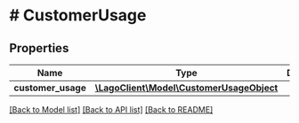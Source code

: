 # # CustomerUsage

## Properties

Name | Type | Description | Notes
------------ | ------------- | ------------- | -------------
**customer_usage** | [**\LagoClient\Model\CustomerUsageObject**](CustomerUsageObject.md) |  |

[[Back to Model list]](../../README.md#models) [[Back to API list]](../../README.md#endpoints) [[Back to README]](../../README.md)
